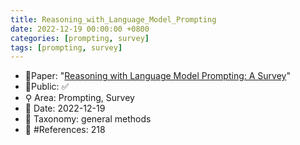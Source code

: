 ```yaml
---
title: Reasoning_with_Language_Model_Prompting
date: 2022-12-19 00:00:00 +0800
categories: [prompting, survey]
tags: [prompting, survey]
---
```


- 📙Paper: "[Reasoning with Language Model Prompting: A Survey](https://www.semanticscholar.org/paper/Reasoning-with-Language-Model-Prompting%3A-A-Survey-Qiao-Ou/6845bea94b2fb17d4377b3bb2bd10f73a959f9cc)"
- 🔑Public: ✅
- ⚲ Area: Prompting, Survey
- 📅 Date: 2022-12-19
- 🔎 Taxonomy: general methods
- 📝 #References: 218
